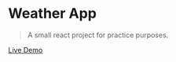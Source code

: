 # Weather App

> A small react project for practice purposes.

[Live Demo](https://react-weather-v0.netlify.app/)
